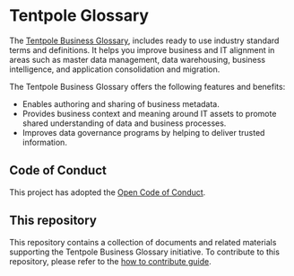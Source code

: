 # Tentpole Glossary

The [Tentpole Business Glossary](glossary.md), includes ready to use industry standard terms and definitions.
It helps you improve business and IT alignment in areas such as master data management, data warehousing, business 
intelligence, and application consolidation and migration.

The Tentpole Business Glossary offers the following features and benefits:

* Enables authoring and sharing of business metadata.
* Provides business context and meaning around IT assets to promote shared understanding of data and business processes.
* Improves data governance programs by helping to deliver trusted information.

## Code of Conduct
This project has adopted the [Open Code of Conduct](https://developer.atlassian.com/opensource/codeofconduct.html). 

## This repository
This repository contains a collection of documents and related materials supporting the Tentpole Business Glossary initiative. 
To contribute to this repository, please refer to the [how to contribute guide][contribution-guidance].

[contribution-guidance]: contributing.md